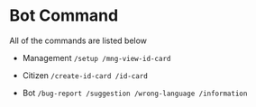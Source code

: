 # Bot Command
All of the commands are listed below
- Management
`/setup
/mng-view-id-card`

- Citizen
`/create-id-card
/id-card`

- Bot
`/bug-report
/suggestion
/wrong-language
/information`
